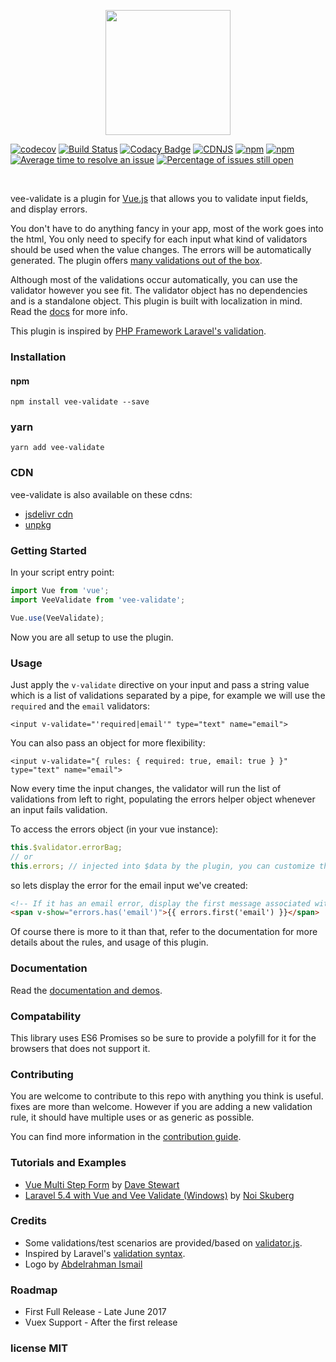<p align="center">
  <a href="https://vee-validate.logaretm.com" target="_blank">
    <img width="200" src="https://s3.eu-central-1.amazonaws.com/logaretm/vee-validate.svg">
  </a>
</p>

<p align="center">

[![codecov](https://codecov.io/gh/baianat/vee-validate/branch/master/graph/badge.svg)](https://codecov.io/gh/baianat/vee-validate)
[![Build Status](https://travis-ci.org/baianat/vee-validate.svg?branch=master)](https://travis-ci.org/baianat/vee-validate)
[![Codacy Badge](https://api.codacy.com/project/badge/Grade/087bd788687c4ccab6650756ce56fa05)](https://www.codacy.com/app/baianat/vee-validate?utm_source=github.com&amp;utm_medium=referral&amp;utm_content=baianat/vee-validate&amp;utm_campaign=Badge_Grade)
[![CDNJS](https://img.shields.io/cdnjs/v/vee-validate.svg)](https://cdnjs.com/libraries/vee-validate/2.0.0-rc.14)
[![npm](https://img.shields.io/npm/dm/vee-validate.svg)](https://npm-stat.com/charts.html?package=vee-validate)
[![npm](https://img.shields.io/npm/v/vee-validate.svg)](https://www.npmjs.com/package/vee-validate)
[![Average time to resolve an issue](http://isitmaintained.com/badge/resolution/baianat/vee-validate.svg)](http://isitmaintained.com/project/baianat/vee-validate "Average time to resolve an issue")
[![Percentage of issues still open](http://isitmaintained.com/badge/open/baianat/vee-validate.svg)](http://isitmaintained.com/project/baianat/vee-validate "Percentage of issues still open")

</p>
<br>

vee-validate is a plugin for [Vue.js](https://vuejs.org/) that allows you to validate input fields, and display errors.

You don't have to do anything fancy in your app, most of the work goes into the html, You only need to specify for each input what kind of validators should be used when the value changes. The errors will be automatically generated. The plugin offers [many validations out of the box](http://vee-validate.logaretm.com/rules).

Although most of the validations occur automatically, you can use the validator however you see fit. The validator object has no dependencies and is a standalone object. This plugin is built with localization in mind. Read the [docs](http://vee-validate.logaretm.com/) for more info.

This plugin is inspired by [PHP Framework Laravel's validation](https://laravel.com/).

### Installation

#### npm

```
npm install vee-validate --save
```

### yarn

```
yarn add vee-validate
```

### CDN

vee-validate is also available on these cdns:

- [jsdelivr cdn](https://cdn.jsdelivr.net/npm/vee-validate@latest/dist/vee-validate.js)
- [unpkg](https://unpkg.com/vee-validate@2.0.0-rc.14)

### Getting Started

In your script entry point:
```javascript
import Vue from 'vue';
import VeeValidate from 'vee-validate';

Vue.use(VeeValidate);
```

Now you are all setup to use the plugin.

### Usage

Just apply the `v-validate` directive on your input and pass a string value which is a list of validations separated by a pipe, for example we will use the `required` and the `email` validators:

```vue
<input v-validate="'required|email'" type="text" name="email">
```

You can also pass an object for more flexibility:

```vue
<input v-validate="{ rules: { required: true, email: true } }" type="text" name="email">
```

Now every time the input changes, the validator will run the list of validations from left to right, populating the errors helper object whenever an input fails validation.

To access the errors object (in your vue instance):

```javascript
this.$validator.errorBag;
// or
this.errors; // injected into $data by the plugin, you can customize the property name.
```

so lets display the error for the email input we've created:
```html
<!-- If it has an email error, display the first message associated with it. -->
<span v-show="errors.has('email')">{{ errors.first('email') }}</span>
```

Of course there is more to it than that, refer to the documentation for more details about the rules, and usage of this plugin.

### Documentation

Read the [documentation and demos](http://vee-validate.logaretm.com/).


### Compatability

This library uses ES6 Promises so be sure to provide a polyfill for it for the browsers that does not support it.

### Contributing

You are welcome to contribute to this repo with anything you think is useful. fixes are more than welcome.
However if you are adding a new validation rule, it should have multiple uses or as generic as possible.

You can find more information in the [contribution guide](contributing.md).

### Tutorials and Examples

- [Vue Multi Step Form](http://statemachine.davestewart.io/html/examples/vue/vue-sign-up.html) by [Dave Stewart](https://github.com/davestewart)
- [Laravel 5.4 with Vue and Vee Validate (Windows)](https://medium.com/@kanokpit.skuberg/laravel-5-4-with-vue-and-vee-validate-windows-c3ff7f4cdabc) by [Noi Skuberg](https://medium.com/@kanokpit.skuberg)

### Credits
- Some validations/test scenarios are provided/based on [validator.js](https://github.com/chriso/validator.js).
- Inspired by Laravel's [validation syntax](https://laravel.com/docs/5.4/validation).
- Logo by [Abdelrahman Ismail](https://github.com/Abdelrahman3D)

### Roadmap
- First Full Release - Late June 2017
- Vuex Support - After the first release

### license MIT
